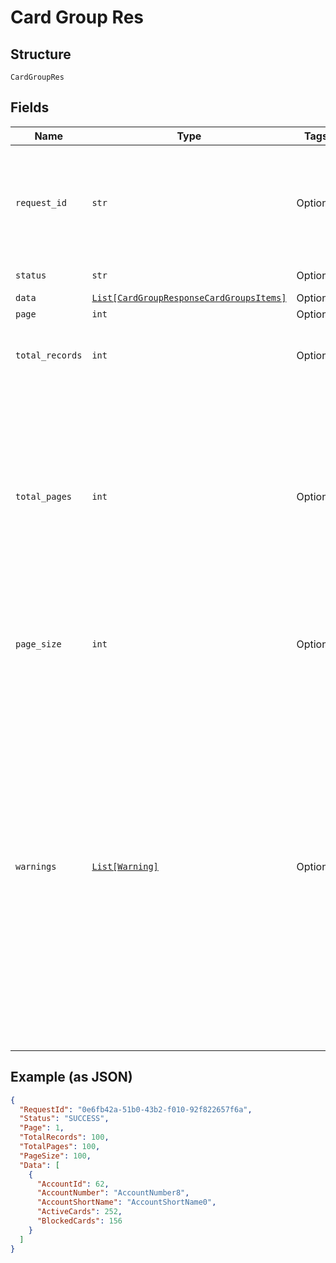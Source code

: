 
# Card Group Res

## Structure

`CardGroupRes`

## Fields

| Name | Type | Tags | Description |
|  --- | --- | --- | --- |
| `request_id` | `str` | Optional | Unique identifier for the request. This will be played back in the response from the request. |
| `status` | `str` | Optional | Status of the request |
| `data` | [`List[CardGroupResponseCardGroupsItems]`](../../doc/models/card-group-response-card-groups-items.md) | Optional | - |
| `page` | `int` | Optional | Current Page |
| `total_records` | `int` | Optional | Total row count matched for the given input criteria |
| `total_pages` | `int` | Optional | Calculated page count based on page size from the incoming API request and total number of rows matched for the given input criteria. Return 1 if the page size is -1 as all records are returned. |
| `page_size` | `int` | Optional | Page Size – Number of records to show on current page. |
| `warnings` | [`List[Warning]`](../../doc/models/warning.md) | Optional | A list of Warning entity.<br>This entity will hold the details of the scheduled System Outages of any dependent applications of this service.<br>Note: If there is no scheduled outage information available, in the configuration in AMS, for this service, this parameter won’t be present in output. |

## Example (as JSON)

```json
{
  "RequestId": "0e6fb42a-51b0-43b2-f010-92f822657f6a",
  "Status": "SUCCESS",
  "Page": 1,
  "TotalRecords": 100,
  "TotalPages": 100,
  "PageSize": 100,
  "Data": [
    {
      "AccountId": 62,
      "AccountNumber": "AccountNumber8",
      "AccountShortName": "AccountShortName0",
      "ActiveCards": 252,
      "BlockedCards": 156
    }
  ]
}
```

